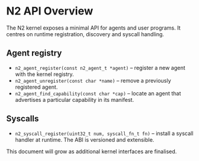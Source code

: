 # N2 API Overview

The N2 kernel exposes a minimal API for agents and user programs. It centres on
runtime registration, discovery and syscall handling.

## Agent registry

* `n2_agent_register(const n2_agent_t *agent)` – register a new agent with the
  kernel registry.
* `n2_agent_unregister(const char *name)` – remove a previously registered
  agent.
* `n2_agent_find_capability(const char *cap)` – locate an agent that advertises
  a particular capability in its manifest.

## Syscalls

* `n2_syscall_register(uint32_t num, syscall_fn_t fn)` – install a syscall handler
  at runtime. The ABI is versioned and extensible.

This document will grow as additional kernel interfaces are finalised.

